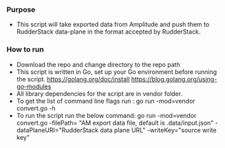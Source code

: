 ### Purpose

- This script will take exported data from Amplitude and push them to RudderStack data-plane in the format accepted by RudderStack.

### How to run

- Download the repo and change directory to the repo path
- This script is written in Go, set up your Go environment before running the script.
  https://golang.org/doc/install
  https://blog.golang.org/using-go-modules
- All library dependencies for the script are in vendor folder.
- To get the list of command line flags run :
  go run -mod=vendor convert.go -h
- To run the script run the below command:
  go run -mod=vendor convert.go -filePath= "AM export data file, default is .data/input.json"
  -dataPlaneURI="RudderStack data plane URL" -writeKey="source write key"
